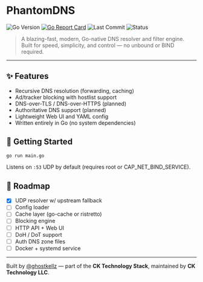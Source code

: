 # PhantomDNS

![Go Version](https://img.shields.io/badge/go-1.22+-blue)
[![Go Report Card](https://goreportcard.com/badge/github.com/ghostkellz/PhantomDNS)](https://goreportcard.com/report/github.com/ghostkellz/PhantomDNS)
![Last Commit](https://img.shields.io/github/last-commit/ghostkellz/PhantomDNS)
![Status](https://img.shields.io/badge/status-early--dev-yellow)

> A blazing-fast, modern, Go-native DNS resolver and filter engine. Built for speed, simplicity, and control — no unbound or BIND required.
--- 
## ✨ Features

- Recursive DNS resolution (forwarding, caching)
- Ad/tracker blocking with hostlist support
- DNS-over-TLS / DNS-over-HTTPS (planned)
- Authoritative DNS support (planned)
- Lightweight Web UI and YAML config
- Written entirely in Go (no system dependencies)

## 🔧 Getting Started

```bash
go run main.go
```

Listens on `:53` UDP by default (requires root or CAP_NET_BIND_SERVICE).

## 🧩 Roadmap

- [x] UDP resolver w/ upstream fallback
- [ ] Config loader
- [ ] Cache layer (go-cache or ristretto)
- [ ] Blocking engine
- [ ] HTTP API + Web UI
- [ ] DoH / DoT support
- [ ] Auth DNS zone files
- [ ] Docker + systemd service

---

Built by [@ghostkellz](https://github.com/ghostkellz) — part of the **CK Technology Stack**, maintained by **CK Technology LLC**.
